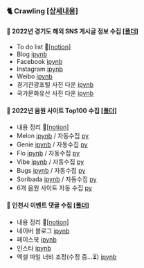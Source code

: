 ### 🐈 Crawling [[상세내용]](https://github.com/kbjung/Wantreez/tree/main/Crawling)
#### 💾 2022년 경기도 해외 SNS 게시글 정보 수집 [[폴더]](https://github.com/kbjung/Wantreez/tree/main/Crawling/gyeonggido)
+ To do list 📃[[notion]](https://www.notion.so/38f59d8d4f474ed4b3a52fad72885683)
+ Blog [ipynb](https://github.com/kbjung/Wantreez/blob/main/Crawling/gyeonggido/blog_crawling.ipynb)
+ Facebook [ipynb](https://github.com/kbjung/Wantreez/blob/main/Crawling/gyeonggido/facebook_crawling.ipynb)
+ Instagram [ipynb](https://github.com/kbjung/Wantreez/blob/main/Crawling/gyeonggido/insta_crawling.ipynb)
+ Weibo [ipynb](https://github.com/kbjung/Wantreez/blob/main/Crawling/gyeonggido/weibo_crawling.ipynb)
+ 경기관광포털 사진 다운 [ipynb](https://github.com/kbjung/Wantreez/blob/main/Crawling/gyeonggido/crawling_pic(ggtour).ipynb)
+ 국가문화유산 사진 다운 [ipynb](https://github.com/kbjung/Wantreez/blob/main/Crawling/gyeonggido/crawling_pic(heritage).ipynb)

#### 💾 2022년 음원 사이트 Top100 수집 [[폴더]](https://github.com/kbjung/Wantreez/tree/main/Crawling/music)
+ 내용 정리 📃[[notion]](https://www.notion.so/2ca2f19dfdd54028b263e2f41760f602)
+ Melon [ipynb](https://github.com/kbjung/Wantreez/blob/main/Crawling/music/live_melon.ipynb) / 자동수집 [py](https://github.com/kbjung/Wantreez/blob/main/Crawling/music/live_melon.py)
+ Genie [ipynb](https://github.com/kbjung/Wantreez/blob/main/Crawling/music/live_genie.ipynb) / 자동수집 [py](https://github.com/kbjung/Wantreez/blob/main/Crawling/music/live_genie.py)
+ Flo [ipynb](https://github.com/kbjung/Wantreez/blob/main/Crawling/music/live_flo.ipynb) / 자동수집 [py](https://github.com/kbjung/Wantreez/blob/main/Crawling/music/live_flo.py)
+ Vibe [ipynb](https://github.com/kbjung/Wantreez/blob/main/Crawling/music/live_vibe.ipynb) / 자동수집 [py](https://github.com/kbjung/Wantreez/blob/main/Crawling/music/live_vibe.py)
+ Bugs [ipynb](https://github.com/kbjung/Wantreez/blob/main/Crawling/music/live_bugs.ipynb) / 자동수집 [py](https://github.com/kbjung/Wantreez/blob/main/Crawling/music/live_bugs.py)
+ Soribada [ipynb](https://github.com/kbjung/Wantreez/blob/main/Crawling/music/live_soribada.ipynb) / 자동수집 [py](https://github.com/kbjung/Wantreez/blob/main/Crawling/music/live_soribada.py)
+ 6개 음원 사이트 자동 수집 [py](https://github.com/kbjung/Wantreez/blob/main/Crawling/music/live_music_rank.py)

#### 💾 인천시 이벤트 댓글 수집 [[폴더]](https://github.com/kbjung/Wantreez/tree/main/Crawling/incheon)
+ 내용 정리 📃[[notion]](https://www.notion.so/af8ebd471778439eb7be4b770fda9f94)
+ 네이버 블로그 [ipynb](https://github.com/kbjung/Wantreez/blob/main/Crawling/incheon/naver_blog.ipynb)
+ 페이스북 [ipynb](https://github.com/kbjung/Wantreez/blob/main/Crawling/incheon/facebook.ipynb)
+ 인스타 [ipynb](https://github.com/kbjung/Wantreez/blob/main/Crawling/incheon/insta.ipynb)
+ 엑셀 파일 너비 조정(수정 중...⏳) [ipynb](https://github.com/kbjung/Wantreez/blob/main/Crawling/incheon/manage_excel_file.ipynb)
